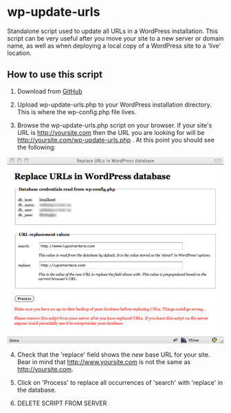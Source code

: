 wp-update-urls
===

Standalone script used to update all URLs in a WordPress installation. This
script can be very useful after you move your site to a new server or domain
name, as well as when deploying a local copy of a WordPress site to a 'live'
location.

## How to use this script

1. Download from
[GitHub](https://github.com/E-NO//github.com/E-NOISE/wp-update-urls/raw/master/wp-update-urls.php)

2. Upload wp-update-urls.php to your WordPress installation directory. This is
where the wp-config.php file lives.

3. Browse the wp-update-urls.php script on your browser. If your site's URL is
http://yoursite.com then the URL you are looking for will be
http://yoursite.com/wp-update-urls.php . At this point you should see the
following:

![Screenshot](https://github.com/E-NOISE/wp-update-urls/raw/master/wp-update-urls.png)

4. Check that the 'replace' field shows the _new_ base URL for your site. Bear
in mind that http://www.yoursite.com is not the same as http://yoursite.com.

5. Click on 'Process' to replace all occurrences of 'search' with 'replace' in
the database.

6. DELETE SCRIPT FROM SERVER
